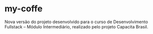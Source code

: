 # my-coffe
Nova versão do projeto desenvolvido para o curso de Desenvolvimento Fullstack – Módulo Intermediário, realizado pelo projeto Capacita Brasil.
